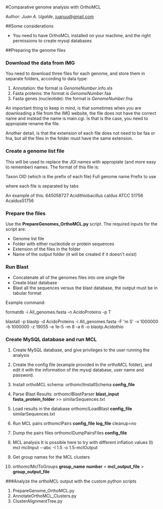 #Comparative genome analysis with OrthoMCL

Author: _Juan A. Ugalde_, juanuu@gmail.com

##Some considerations
- You need to have OrthoMCL installed on your machine, and the right permissions to create mysql databases


##Preparing the genome files

### Download the data from IMG

You need to download three files for each genome, and store them in separate folders, according to data type:
1. Annotation: the format is *GenomeNumber*.info.xls
2. Fasta proteins: the format is *GenomeNumber*.faa
3. Fasta genes (nucleotide): the format is *GenomeNumber*.fna

An important thing to keep in mind, is that sometimes when you are downloading a file from the IMG website, the file does not have the correct name and instead the name is main.cgi. Is that is the case, you need to appropiate rename the file.

Another detail, is that the extension of each file does not need to be faa or fna, but all the files in the folder must have the same extension.

### Create a genome list file

This will be used to replace the JGI names with appropiate (and more easy to remember) names. The format of this file is:

Taxon OID (which is the prefix of each file)  Full genome name  Prefix to use

where each file is separated by tabs

An example of this:
645058727       Acidithiobacillus caldus ATCC 51756     Acaldus51756

### Prepare the files
Use the __PrepareGenomes_OrthoMCL.py__ script. The required inputs for the script are:
- Genome list file
- Folder with either nucleotide or protein sequences
- Extension of the files in the folder
- Name of the output folder (it will be created if it doesn't exist)

### Run Blast
- Concatenate all of the genomes files into one single file
- Create blast database
- Blast all the sequences versus the blast database, the output must be in tabular format

Example command:

formatdb -i All_genomes.fasta -n AcidoProteins -p T

blastall -p blastp -d AcidoProteins -i All_genomes.fasta -F 'm S' -v 1000000 -b 1000000 -z 19055 -e 1e-5 -m 8 -a 6 -o blastp.Acidothio

### Create MySQL database and run MCL
1. Create MySQL database, and give privileges to the user running the analysis

2. Create the config file (example provided in the orthoMCL folder), and edit it with the information of the mysql database, user name and password.

3. Install orthoMCL schema:
orthomclInstallSchema __config_file__

4. Parse Blast Results:
orthomclBlastParser __blast_input__ __fasta_protein_folder__ >> similarSequences.txt

5. Load results in the database
orthomclLoadBlast __config_file__ similarSequences.txt

6. Run MCL pairs
orthomclPairs __config_file__ __log_file__ cleanup=no

7. Dump the pairs files
orthomclDumpPairsFiles __config_file__

8. MCL analysis
It is possible here to try with different inflation values (I)
mcl mclInput --abc -I 1.5 -o 1.5-mclOutput

9. Get group names for the MCL clusters
10. orthomclMclToGroups __group_name__ __number__ < __mcl_output_file__ > __group_output_file__

###Analyze the orthoMCL output with the custom python scripts
1. PrepareGenome_OrthoMCL.py
2. AnnotateOrthoMCL_Clusters.py
3. ClusterAlignmentTree.py





